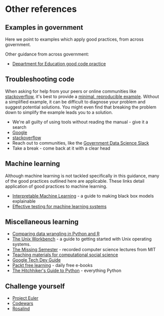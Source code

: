 # Other references

## Examples in government

Here we point to examples which apply good practices, from across government.

Other guidance from across government:
* [Department for Education good code practice](https://dfe-analytical-services.github.io/good-code-practice/index.html)

## Troubleshooting code

When asking for help from your peers or online communities like [stackoverflow](https://stackoverflow.com/), it's best to provide a [minimal, reproducible example](https://stackoverflow.com/help/minimal-reproducible-example).
Without a simplified example, it can be difficult to diagnose your problem and suggest potential solutions.
You might even find that breaking the problem down to simplify the example leads you to a solution.

* We're all guilty of using tools without reading the manual - give it a search
* [Google](https://www.google.co.uk)
* [stackoverflow](https://stackoverflow.com/)
* Reach out to communities, like the [Government Data Science Slack](https://govdatascience.slack.com)
* Take a break - come back at it with a clear head


## Machine learning

Although machine learning is not tackled specifically in this guidance, many of the good practices outlined here are applicable.
These links detail application of good practices to machine learning.

* [Interpretable Machine Learning](https://christophm.github.io/interpretable-ml-book/index.html) - a guide to making black box models explainable
* [Effective testing for machine learning systems](https://www.jeremyjordan.me/testing-ml/)


## Miscellaneous learning

* [Comparing data wrangling in Python and R](https://pandas.pydata.org/pandas-docs/stable/getting_started/comparison/comparison_with_r.html)
* [The Unix Workbench](https://seankross.com/the-unix-workbench/) - a guide to getting started with Unix operating systems.
* [The Missing Semester](https://www.youtube.com/channel/UCuXy5tCgEninup9cGplbiFw) - recorded computer science lectures from MIT
* [Teaching materials for computational social science](https://github.com/collections/teaching-computational-social-science)
* [Google Tech Dev Guide](https://techdevguide.withgoogle.com/)
* [Packt free learning](https://www.packtpub.com/free-learning) - daily free e-books
* [The Hitchhiker's Guide to Python](https://docs.python-guide.org/) - everything Python


## Challenge yourself

* [Project Euler](https://projecteuler.net/)
* [Codewars](https://www.codewars.com/)
* [Rosalind](http://rosalind.info/problems/locations/) 

